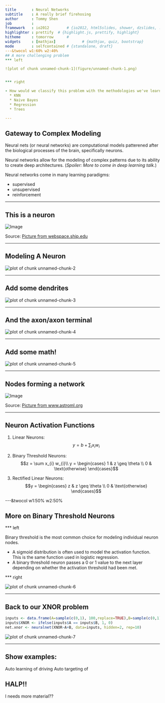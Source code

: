 ```yaml
---
title       : Neural Networks
subtitle    : A really brief firehosing
author      : Tommy Shen
job         : 
framework   : io2012        # {io2012, html5slides, shower, dzslides, ...}
highlighter : prettify  # {highlight.js, prettify, highlight}
hitheme     : tomorrow      # 
widgets     : [mathjax]            # {mathjax, quiz, bootstrap}
mode        : selfcontained # {standalone, draft}
---&twocol w1:60% w2:40%
## A more challenging problem
*** left

![plot of chunk unnamed-chunk-1](figure/unnamed-chunk-1.png) 


*** right

- How would we classify this problem with the methodologies we've learned thus far?
  * KNN
  * Naive Bayes
  * Regression
  * Trees

--- 
```

## Gateway to Complex Modeling
Neural nets (or neural networks) are computational models patterened after the biological processes of the brain, specifically neurons.

Neural networks allow for the modeling of complex patterns due to its ability to create deep architectures. (*Spoiler: More to come in deep learning talk.*)

Neural networks come in many learning paradigms:
- supervised 
- unsupervised
- reinforcement

---

## This is a neuron
![Image](./images/neuron.gif)
  
<div class='source'>
  Source: <a href='webspace.ship.edu'>Picture from webspace.ship.edu</a>
</div>

---
## Modeling A Neuron
![plot of chunk unnamed-chunk-2](figure/unnamed-chunk-2.png) 

---
## Add some dendrites
![plot of chunk unnamed-chunk-3](figure/unnamed-chunk-3.png) 


---
## And the axon/axon terminal

![plot of chunk unnamed-chunk-4](figure/unnamed-chunk-4.png) 


---
## Add some math!

![plot of chunk unnamed-chunk-5](figure/unnamed-chunk-5.png) 

---
## Nodes forming a network

![Image](./images/neural_network_1.png)
  
<div class='source'>
  Source: <a href='www.astroml.org'>Picture from www.astroml.org</a>
</div>

---
## Neuron Activation Functions
<style>
p {
  margin-top: 1.0em !important;
}
.MathJax_Display {
  margin: 0em 0em 1em !important;
}

.math span{
  font-size: 100% !important;
  color: #000000;
}

</style>
1. Linear Neurons: 
$$y = b + \sum_{i} x_{i} w_{i}$$

2. Binary Threshold Neurons: 
$$z = \sum x_{i} w_{i}\\
y =
\begin{cases}
    1   & z \geq \theta \\
    0              & \text{otherwise}
\end{cases}$$

3. Rectified Linear Neurons:
$$y =
\begin{cases}
    z   & z \geq \theta \\
    0              & \text{otherwise}
\end{cases}$$

---&twocol w1:50% w2:50%
## More on Binary Threshold Neurons

*** left

Binary threshold is the most common choice for modeling individual neuron nodes.
- A sigmoid distribution is often used to model the activation function.  This is the same function used in logistic regression.
- A binary threshold neuron passes a 0 or 1 value to the next layer depending on whether the activation threshold had been met.


*** right

![plot of chunk unnamed-chunk-6](figure/unnamed-chunk-6.png) 


---
## Back to our XNOR problem

```r
inputs <- data.frame(A=sample(c(0,1), 100,replace=TRUE),B=sample(c(0,1), 100, replace=TRUE))
inputs$XNOR <- ifelse(inputs$A == inputs$B, 1, 0)
net.xnor <- neuralnet(XNOR~A+B, data=inputs, hidden=2, rep=10)
```

![plot of chunk unnamed-chunk-7](figure/unnamed-chunk-7.png) 


---
## Show examples:
Auto learning of driving
Auto targeting of 

## HALP!!
I needs more material??

